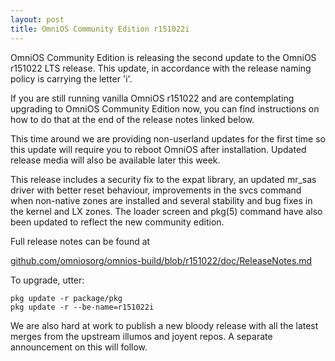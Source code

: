 ```yaml
---
layout: post
title: OmniOS Community Edition r151022i
---
```


OmniOS Community Edition is releasing the second update to the OmniOS
r151022 LTS release.  This update, in accordance with the release naming
policy is carrying the letter 'i'.

If you are still running vanilla OmniOS r151022 and are contemplating
upgrading to OmniOS Community Edition now, you can find instructions on how
to do that at the end of the release notes linked below.

This time around we are providing non-userland updates for the first time so
this update will require you to reboot OmniOS after installation.  Updated
release media will also be available later this week.

This release includes a security fix to the expat library, an updated mr_sas
driver with better reset behaviour, improvements in the svcs command when
non-native zones are installed and several stability and bug fixes in the
kernel and LX zones.  The loader screen and pkg(5) command have also been
updated to reflect the new community edition.

Full release notes can be found at 

[github.com/omniosorg/omnios-build/blob/r151022/doc/ReleaseNotes.md](https://github.com/omniosorg/omnios-build/blob/r151022/doc/ReleaseNotes.md)

To upgrade, utter: 

```
pkg update -r package/pkg 
pkg update -r --be-name=r151022i 
```
We are also hard at work to publish a new bloody release with all the latest merges from the upstream illumos and joyent repos. A separate announcement on this will follow. 

